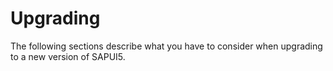 <!-- loio9638e4fce1bd45f4bebf7c219672908c -->

# Upgrading

The following sections describe what you have to consider when upgrading to a new version of SAPUI5.

